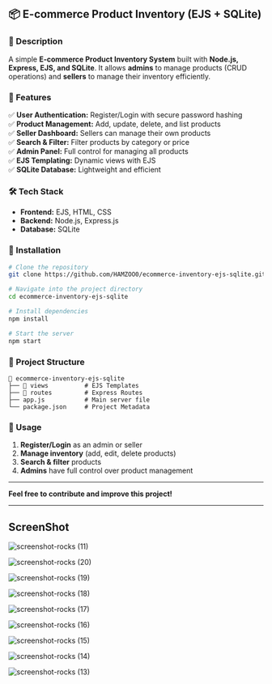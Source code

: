 ﻿

## 📦 E-commerce Product Inventory (EJS + SQLite)

### 📄 Description  
A simple **E-commerce Product Inventory System** built with **Node.js, Express, EJS, and SQLite**. It allows **admins** to manage products (CRUD operations) and **sellers** to manage their inventory efficiently.  

### 🚀 Features  
✅ **User Authentication:** Register/Login with secure password hashing  
✅ **Product Management:** Add, update, delete, and list products  
✅ **Seller Dashboard:** Sellers can manage their own products  
✅ **Search & Filter:** Filter products by category or price  
✅ **Admin Panel:** Full control for managing all products  
✅ **EJS Templating:** Dynamic views with EJS  
✅ **SQLite Database:** Lightweight and efficient  

### 🛠️ Tech Stack  
- **Frontend:** EJS, HTML, CSS  
- **Backend:** Node.js, Express.js  
- **Database:** SQLite  

### 📌 Installation  

```bash
# Clone the repository
git clone https://github.com/HAMZOO0/ecommerce-inventory-ejs-sqlite.git

# Navigate into the project directory
cd ecommerce-inventory-ejs-sqlite

# Install dependencies
npm install

# Start the server
npm start
```

### 📂 Project Structure  

```
📂 ecommerce-inventory-ejs-sqlite
├── 📁 views          # EJS Templates
├── 📁 routes         # Express Routes
├── app.js           # Main server file
└── package.json     # Project Metadata
```

### 🎯 Usage  
1. **Register/Login** as an admin or seller  
2. **Manage inventory** (add, edit, delete products)  
3. **Search & filter** products  
4. **Admins** have full control over product management  

---
 **Feel free to contribute and improve this project!**  

---
## ScreenShot 
![screenshot-rocks (11)](https://github.com/user-attachments/assets/7ff7e9b0-d9ee-4c12-9aff-f2bfa75d7e98)

 ![screenshot-rocks (20)](https://github.com/user-attachments/assets/a24b6da9-c859-41f4-9f53-ac2c15cf33d6)
 

![screenshot-rocks (19)](https://github.com/user-attachments/assets/fb627399-51f9-4ccc-a090-dc80af9eb44c)

![screenshot-rocks (18)](https://github.com/user-attachments/assets/1828413b-e185-4ed1-9f3e-82248a988d26)

![screenshot-rocks (17)](https://github.com/user-attachments/assets/56748472-4e1d-4864-be62-3d4cec2e24c2)

![screenshot-rocks (16)](https://github.com/user-attachments/assets/47c12782-2003-4ffe-8866-758408f64b51)

![screenshot-rocks (15)](https://github.com/user-attachments/assets/3f644878-a24e-4780-aa09-f6cbf6aac44c)

![screenshot-rocks (14)](https://github.com/user-attachments/assets/2b889cd3-2852-4a5c-933c-8a2f534e732b)

![screenshot-rocks (13)](https://github.com/user-attachments/assets/dfc21b56-8683-43e3-9bfc-8b5bec6230db)




 
